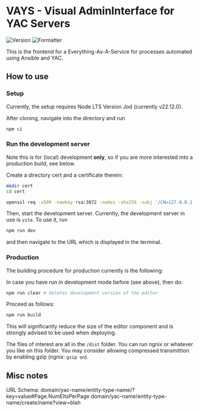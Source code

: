 # VAYS - Visual AdminInterface for YAC Servers
![Version](https://img.shields.io/github/v/tag/yac-vays/vays?logo=github&color=green&label=Version)
![Formatter](https://img.shields.io/badge/Code_Formatter-prettier-darkgreen)

This is the frontend for a Everything-As-A-Service for processes automated using Ansible and YAC.

## How to use

### Setup
Currently, the setup requires Node LTS Version Jod (currently v22.12.0).

After cloning, navigate into the directory and run 

```sh
npm ci
```

### Run the development server

Note this is for (local) development **only**, so if you are more interested into a production build, see below.

Create a directory cert and a certificate therein:

```sh
mkdir cert
cd cert

openssl req -x509 -newkey rsa:3072 -nodes -sha256 -subj '/CN=127.0.0.1' -keyout private-key.pem -out certificate.pem
```

Then, start the development server. Currently, the development server in use is `vite`. To use it, run

```sh
npm run dev
```

and then navigate to the URL which is displayed in the terminal.


### Production
The building procedure for production currently is the following:

In case you have run in development mode before (see above), then do:

```sh
npm run clear # deletes development version of the editor
```

Proceed as follows:

```sh
npm run build
```

This will significantly reduce the size of the editor component and is strongly advised to be
used when deploying.


The files of interest are all in the `/dist` folder. You can run ngnix or whatever you like on this folder.
You may consider allowing compressed transmittion by enabling gzip (ngnix: `gzip on`).



## Misc notes

URL Schema:
  domain/yac-name/entity-type-name/?key=value#Page.NumEltsPerPage
  domain/yac-name/entity-type-name/create/name?view=blah




